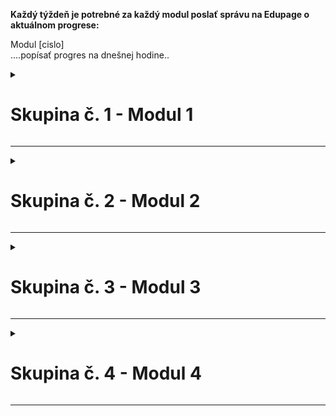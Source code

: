 **Každý týždeň je potrebné za každý modul poslať správu na Edupage o aktuálnom progrese:**  

Modul [cislo]  
....popísať progres na dnešnej hodine..



<details>
<summary><h1>Skupina č. 1 - Modul 1</h1></summary>

Ľubomír P., Adam Ladislav A. Š., Jakub Č., Martin Darius M. H.  

| Dátum | Aktuálny stav projektu |
|---------|---------|
| 10.9.2025 | Dneska sme stiahli potrebné programy na naprogramovanie robota a ďalej pracovali na mechanickom návrhu robota.|
| 17.9.2025 | Dneska sme našu skupinu rozdelili na dve "podskupiny", kedy sme dvaja robili na ruke robota, a dvaja na platforme ktorá bude ruku posúvať hore a dole. Ruku máme už skoro hotovú, na platforme sa ešte pracuje... |  
| 24.9.2025 | Dneska sme úplne zmenili mechaniku našej stavebnice a skoro celú ju postavili, budeme ešte musieť riešiť drobné nedokonalosti a problémy ktoré sa vyskytli. |
| 1.10.2025 | N/A - Prax |
| 8.10.2025 | N/A - Prax |
| ... | ... |
</details>  

---

<details>
<summary><h1>Skupina č. 2 - Modul 2</h1></summary>

Samo P., Matúš M., Ondrej K.

| Dátum | Aktuálny stav projektu |
|---------|---------|
| 10.9.2025 | prototyp mechanizmu, ktorý odstraňuje zlé bloky |
| 17.9.2025 | Brainstorming a komunikácia so skupinou 3 ohľadom posuvného pásu, a pripravenie programu studio |
| 24.9.2025 | Dokončenie modulu a začanie pracovania na kóde. |
| 1.10.2025 | N/A - Prax |
| 8.10.2025 | N/A - Prax |
| ... | ... |

</details>  

---

<details>
<summary><h1>Skupina č. 3 - Modul 3</h1></summary>

Michal O., Matej P.

| Dátum | Aktuálny stav projektu |
|---------|---------|
| 10.9.2025 | Premýšľanie nad navrhom robota a priprava prostredia pre programovanie. |
| 17.9.2025 | Dneska sme strehali papiere, komunikovali s ostatnými skupina, aby sme sa dohodli na spôsobe prepojenia modulov, ktoré sú susedné a robili prvé prototypy dopravného pásu. |
| 24.9.2025 | Príprava základnej konštrukcie na vkladanie farieb |
| 1.10.2025 | N/A - Prax |
| 8.10.2025 | N/A - Prax |
| ... | ... |

</details>  

---

<details>
<summary><h1>Skupina č. 4 - Modul 4</h1></summary>

Timur M., Marek M., Dušan Š., Patrik K.

| Dátum | Aktuálny stav projektu |
|---------|---------|
| 10.9.2025 | Tak teda dnes sme začali navrhovať ukladali priestor. |
| 17.9.2025 | Postavili sme platformu, ktorá je univerzálna, dá sa pripojiť na ostatné moduly. Brainstormovali sme o spôsobe uchopenia kociek. |
| 24.9.2025 | $${\color{red} -- CHÝBAJÚCI UPDATE -- }$$ |
| 1.10.2025 | N/A - Prax |
| 8.10.2025 | N/A - Prax |
| ... | ... |

</details>  

---


<!-- 

----- Komentáre -----

# Skupina č. X

| Dátum | Aktuálny stav projektu |
|---------|---------|
| 1.1.2025 | Tu budeme písať postupný progres s vypracovaním zadania... <br> nový riadok |
| ...| ...|
| ... | ... |

 
<details>
<summary><h1>Skupina č. 1 - Modul 1</h1></summary>

Meno Priezvisko, Meno Priezvisko, Meno Priezvisko...

| Dátum | Aktuálny stav projektu |
|---------|---------|
| ...| ...|
| ... | ... |

</details>  
 
  -->



